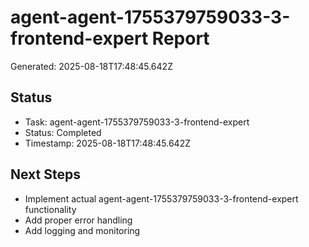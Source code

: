 # agent-agent-1755379759033-3-frontend-expert Report

Generated: 2025-08-18T17:48:45.642Z

## Status
- Task: agent-agent-1755379759033-3-frontend-expert
- Status: Completed
- Timestamp: 2025-08-18T17:48:45.642Z

## Next Steps
- Implement actual agent-agent-1755379759033-3-frontend-expert functionality
- Add proper error handling
- Add logging and monitoring
